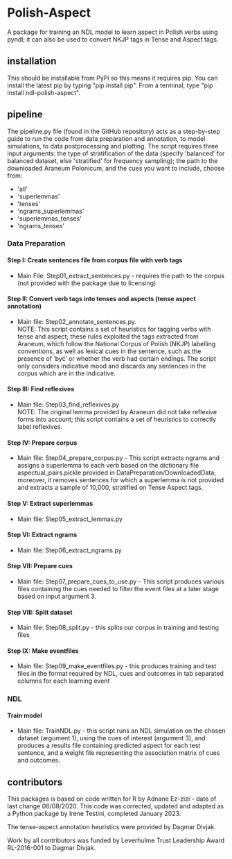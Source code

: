 # Polish-Aspect

A package for training an NDL model to learn aspect in Polish verbs using pyndl; it can also be used to convert NKJP tags in Tense and Aspect tags. 

## installation

This should be installable from PyPi so this means it requires pip. 
You can install the latest pip by typing "pip install pip".
From a terminal, type "pip install ndl-polish-aspect".

## pipeline

The pipeline.py file (found in the GitHub repository) acts as a step-by-step guide to run the code from data preparation and annotation, to model simulations, to data postprocessing and plotting.
The script requires three input arguments: the type of stratification of the data (specify 'balanced' for balanced dataset, else 'stratified' for frequency sampling); the path to the downloaded Araneum Polonicum, and the cues you want to include, choose from:
- 'all'
- 'superlemmas'
- 'tenses'
- 'ngrams_superlemmas'
- 'superlemmas_tenses'
- 'ngrams_tenses'

### Data Preparation
#### Step I: Create sentences file from corpus file with verb tags 
 - Main File: Step01_extract_sentences.py - requires the path to the corpus (not provided with the package due to licensing)

#### Step II: Convert verb tags into tenses and aspects (tense aspect annotation) 

- Main file: Step02_annotate_sentences.py.  
NOTE: This script contains a set of heuristics for tagging verbs with tense and aspect; these rules exploited the tags extracted from Araneum, which follow the National Corpus of Polish (NKJP) labelling conventions, as well as lexical cues in the sentence, such as the presence of ‘być’ or whether the verb had certain endings. The script only considers indicative mood and discards any sentences in the corpus which are in the indicative.


#### Step III: Find reflexives
- Main file: Step03_find_reflexives.py  
NOTE: The original lemma provided by Araneum did not take reflexive forms into account; this script contains a set of heuristics to correctly label reflexives.

#### Step IV: Prepare corpus
- Main file: Step04_prepare_corpus.py - This script extracts ngrams and assigns a superlemma to each verb based on the dictionary file aspectual_pairs.pickle provided in DataPreparation/DownloadedData; moreover, it removes sentences for which a superlemma is not provided and extracts a sample of 10,000, stratified on Tense Aspect tags.

#### Step V: Extract superlemmas
- Main file: Step05_extract_lemmas.py

#### Step VI: Extract ngrams
- Main file: Step06_extract_ngrams.py

#### Step VII: Prepare cues
- Main file: Step07_prepare_cues_to_use.py - This script produces various files containing the cues needed to filter the event files at a later stage based on input argument 3.

#### Step VIII: Split dataset
- Main file: Step08_split.py - this splits our corpus in training and testing files

#### Step IX: Make eventfiles
- Main file: Step09_make_eventfiles.py - this produces training and test files in the format required by NDL, cues and outcomes in tab separated columns for each learning event


### NDL

#### Train model
- Main file: TrainNDL.py - this script runs an NDL simulation on the chosen dataset (argument 1), using the cues of interest (argument 3), and produces a results file containing predicted aspect for each test sentence, and a weight file representing the association matrix of cues and outcomes.


## contributors

This packages is based on code written for R by Adnane Ez-zizi - date of last change 06/08/2020. This code was corrected, updated and adapted as a Python package by Irene Testini, completed January 2023.

The tense-aspect annotation heuristics were provided by Dagmar Divjak.

Work by all contributors was funded by Leverhulme Trust Leadership Award RL-2016-001 to Dagmar Divjak.
